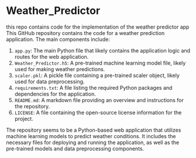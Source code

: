 # Weather_Predictor
this repo contains code for the implementation of the weather predictor app
This GitHub repository contains the code for a weather prediction application. The main components include:

1. `app.py`: The main Python file that likely contains the application logic and routes for the web application.
2. `Weather_Predictor.h5`: A pre-trained machine learning model file, likely used for making weather predictions.
3. `scaler.pkl`: A pickle file containing a pre-trained scaler object, likely used for data preprocessing.
4. `requirements.txt`: A file listing the required Python packages and dependencies for the application.
5. `README.md`: A markdown file providing an overview and instructions for the repository.
6. `LICENSE`: A file containing the open-source license information for the project.

The repository seems to be a Python-based web application that utilizes machine learning models to predict weather conditions. It includes the necessary files for deploying and running the application, as well as the pre-trained models and data preprocessing components.
